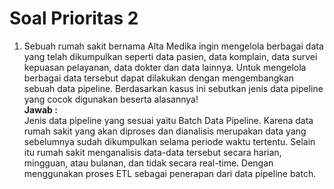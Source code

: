 # Soal Prioritas 2


1. Sebuah rumah sakit bernama Alta Medika ingin mengelola berbagai data yang telah dikumpulkan seperti data pasien, data komplain, data survei kepuasan pelayanan, data dokter dan data lainnya. Untuk mengelola berbagai data tersebut dapat dilakukan dengan mengembangkan sebuah data pipeline. Berdasarkan kasus ini sebutkan jenis data pipeline yang cocok digunakan beserta alasannya!  
   **Jawab :**  
   Jenis data pipeline yang sesuai yaitu Batch Data Pipeline. Karena data rumah sakit yang akan diproses dan dianalisis merupakan data yang sebelumnya sudah dikumpulkan selama periode waktu tertentu. Selain itu rumah sakit menganalisis data-data tersebut secara harian, mingguan, atau bulanan, dan tidak secara real-time. Dengan menggunakan proses ETL sebagai penerapan dari data pipeline batch.